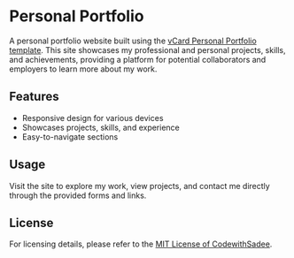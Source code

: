 # Personal Portfolio  

A personal portfolio website built using the [vCard Personal Portfolio template](https://github.com/codewithsadee/vcard-personal-portfolio). This site showcases my professional and personal projects, skills, and achievements, providing a platform for potential collaborators and employers to learn more about my work.

## Features  

- Responsive design for various devices  
- Showcases projects, skills, and experience  
- Easy-to-navigate sections  

## Usage  

Visit the site to explore my work, view projects, and contact me directly through the provided forms and links.

## License  

For licensing details, please refer to the [MIT License of CodewithSadee](https://github.com/codewithsadee/vcard-personal-portfolio/blob/master/LICENSE).
